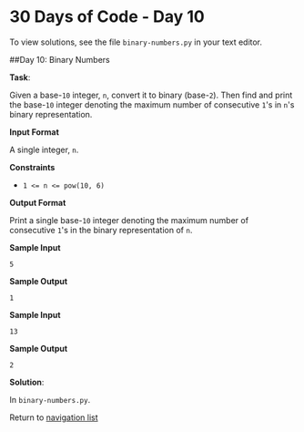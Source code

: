 # 30 Days of Code - Day 10

To view solutions, see the file `binary-numbers.py` in your text editor.

##Day 10: Binary Numbers

**Task**:

Given a base-`10` integer, `n`, convert it to binary (base-`2`). Then find and print the base-`10` integer denoting
the maximum number of consecutive `1`'s in `n`'s binary representation.

**Input Format**

A single integer, `n`. 

**Constraints**

* `1 <= n <= pow(10, 6)`

**Output Format**

Print a single base-`10` integer denoting the maximum number of consecutive `1`'s in the binary representation of `n`.

**Sample Input**

```
5
```

**Sample Output**

```
1
```

**Sample Input**

```
13
```

**Sample Output**

```
2
```

**Solution**:

In `binary-numbers.py`.

Return to [navigation list](/README.md "navigation list")